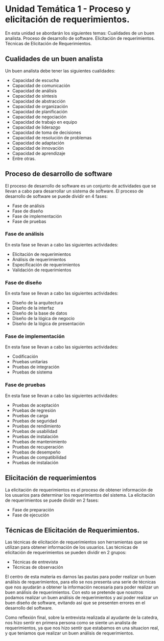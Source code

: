 # Unidad Temática 1 - Proceso y elicitación de requerimientos.

En esta unidad se abordarán los siguientes temas:
Cualidades de un buen analista.
Proceso de desarrollo de software.
Elicitación de requerimientos.
Técnicas de Elicitación de Requerimientos.

## Cualidades de un buen analista
Un buen analista debe tener las siguientes cualidades:
* Capacidad de escucha
* Capacidad de comunicación
* Capacidad de análisis
* Capacidad de síntesis
* Capacidad de abstracción
* Capacidad de organización
* Capacidad de planificación
* Capacidad de negociación
* Capacidad de trabajo en equipo
* Capacidad de liderazgo
* Capacidad de toma de decisiones
* Capacidad de resolución de problemas
* Capacidad de adaptación
* Capacidad de innovación
* Capacidad de aprendizaje
* Entre otras.

## Proceso de desarrollo de software
El proceso de desarrollo de software es un conjunto de actividades que se llevan a cabo para desarrollar un sistema de software. El proceso de desarrollo de software se puede dividir en 4 fases:
* Fase de análisis
* Fase de diseño
* Fase de implementación
* Fase de pruebas

### Fase de análisis
En esta fase se llevan a cabo las siguientes actividades:
* Elicitación de requerimientos
* Análisis de requerimientos
* Especificación de requerimientos
* Validación de requerimientos

### Fase de diseño
En esta fase se llevan a cabo las siguientes actividades:
* Diseño de la arquitectura
* Diseño de la interfaz
* Diseño de la base de datos
* Diseño de la lógica de negocio
* Diseño de la lógica de presentación

### Fase de implementación
En esta fase se llevan a cabo las siguientes actividades:
* Codificación
* Pruebas unitarias
* Pruebas de integración
* Pruebas de sistema

### Fase de pruebas
En esta fase se llevan a cabo las siguientes actividades:
* Pruebas de aceptación
* Pruebas de regresión
* Pruebas de carga
* Pruebas de seguridad
* Pruebas de rendimiento
* Pruebas de usabilidad
* Pruebas de instalación
* Pruebas de mantenimiento
* Pruebas de recuperación
* Pruebas de desempeño
* Pruebas de compatibilidad
* Pruebas de instalación

## Elicitación de requerimientos
La elicitación de requerimientos es el proceso de obtener información de los usuarios para determinar los requerimientos del sistema. La elicitación de requerimientos se puede dividir en 2 fases:
* Fase de preparación
* Fase de ejecución

## Técnicas de Elicitación de Requerimientos.
Las técnicas de elicitación de requerimientos son herramientas que se utilizan para obtener información de los usuarios. Las técnicas de elicitación de requerimientos se pueden dividir en 2 grupos:
* Técnicas de entrevista
* Técnicas de observación

El centro de esta materia es darnos las pautas para poder realizar un buen análisis de requerimientos, para ello se nos presenta una serie de técnicas que nos ayudarán a obtener la información necesaria para poder realizar un buen análisis de requerimientos. 
Con esto se pretende que nosotros podamos realizar un buen análisis de requerimientos y así poder realizar un buen diseño de software, evitando así que se presenten errores en el desarrollo del software.

Como reflexión final, sobre la entrevista realizada al ayudante de la catedra, nos hizo sentir en primera persona como se siente un analista de requerimientos, ya que nos hizo sentir que estabamos en una situacion real, y que teniamos que realizar un buen análisis de requerimientos. 